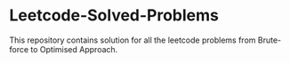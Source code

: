 # Leetcode-Solved-Problems
This repository contains solution for all the leetcode problems from Brute-force to Optimised Approach.
